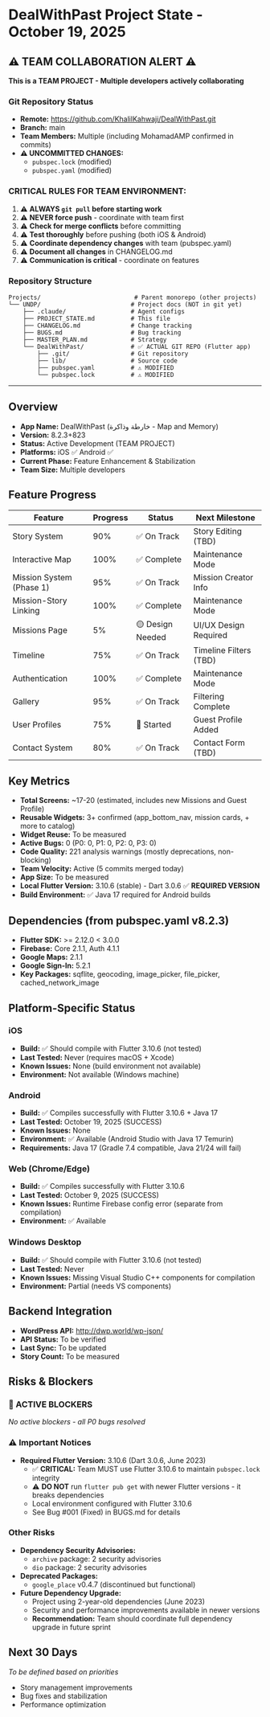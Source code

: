 # DealWithPast Project State - October 19, 2025

## ⚠️ TEAM COLLABORATION ALERT ⚠️
**This is a TEAM PROJECT - Multiple developers actively collaborating**

### Git Repository Status
- **Remote:** https://github.com/KhalilKahwaji/DealWithPast.git
- **Branch:** main
- **Team Members:** Multiple (including MohamadAMP confirmed in commits)
- **⚠️ UNCOMMITTED CHANGES:**
  - `pubspec.lock` (modified)
  - `pubspec.yaml` (modified)

### **CRITICAL RULES FOR TEAM ENVIRONMENT:**
1. ⚠️ **ALWAYS `git pull` before starting work**
2. ⚠️ **NEVER force push** - coordinate with team first
3. ⚠️ **Check for merge conflicts** before committing
4. ⚠️ **Test thoroughly** before pushing (both iOS & Android)
5. ⚠️ **Coordinate dependency changes** with team (pubspec.yaml)
6. ⚠️ **Document all changes** in CHANGELOG.md
7. ⚠️ **Communication is critical** - coordinate on features

### Repository Structure
```
Projects/                          # Parent monorepo (other projects)
└── UNDP/                         # Project docs (NOT in git yet)
    ├── .claude/                  # Agent configs
    ├── PROJECT_STATE.md          # This file
    ├── CHANGELOG.md              # Change tracking
    ├── BUGS.md                   # Bug tracking
    ├── MASTER_PLAN.md            # Strategy
    └── DealWithPast/             # ✅ ACTUAL GIT REPO (Flutter app)
        ├── .git/                 # Git repository
        ├── lib/                  # Source code
        ├── pubspec.yaml          # ⚠️ MODIFIED
        └── pubspec.lock          # ⚠️ MODIFIED
```

---

## Overview
- **App Name:** DealWithPast (خارطة وذاكرة - Map and Memory)
- **Version:** 8.2.3+823
- **Status:** Active Development (TEAM PROJECT)
- **Platforms:** iOS ✅ Android ✅
- **Current Phase:** Feature Enhancement & Stabilization
- **Team Size:** Multiple developers

## Feature Progress
| Feature | Progress | Status | Next Milestone |
|---------|----------|--------|----------------|
| Story System | 90% | ✅ On Track | Story Editing (TBD) |
| Interactive Map | 100% | ✅ Complete | Maintenance Mode |
| Mission System (Phase 1) | 95% | ✅ On Track | Mission Creator Info |
| Mission-Story Linking | 100% | ✅ Complete | Maintenance Mode |
| Missions Page | 5% | 🟡 Design Needed | UI/UX Design Required |
| Timeline | 75% | ✅ On Track | Timeline Filters (TBD) |
| Authentication | 100% | ✅ Complete | Maintenance Mode |
| Gallery | 95% | ✅ On Track | Filtering Complete |
| User Profiles | 75% | 🔵 Started | Guest Profile Added |
| Contact System | 80% | ✅ On Track | Contact Form (TBD) |

## Key Metrics
- **Total Screens:** ~17-20 (estimated, includes new Missions and Guest Profile)
- **Reusable Widgets:** 3+ confirmed (app_bottom_nav, mission cards, + more to catalog)
- **Widget Reuse:** To be measured
- **Active Bugs:** 0 (P0: 0, P1: 0, P2: 0, P3: 0)
- **Code Quality:** 221 analysis warnings (mostly deprecations, non-blocking)
- **Team Velocity:** Active (5 commits merged today)
- **App Size:** To be measured
- **Local Flutter Version:** 3.10.6 (stable) - Dart 3.0.6 ✅ **REQUIRED VERSION**
- **Build Environment:** ✅ Java 17 required for Android builds

## Dependencies (from pubspec.yaml v8.2.3)
- **Flutter SDK:** >= 2.12.0 < 3.0.0
- **Firebase:** Core 2.1.1, Auth 4.1.1
- **Google Maps:** 2.1.1
- **Google Sign-In:** 5.2.1
- **Key Packages:** sqflite, geocoding, image_picker, file_picker, cached_network_image

## Platform-Specific Status
### iOS
- **Build:** ✅ Should compile with Flutter 3.10.6 (not tested)
- **Last Tested:** Never (requires macOS + Xcode)
- **Known Issues:** None (build environment not available)
- **Environment:** Not available (Windows machine)

### Android
- **Build:** ✅ Compiles successfully with Flutter 3.10.6 + Java 17
- **Last Tested:** October 19, 2025 (SUCCESS)
- **Known Issues:** None
- **Environment:** ✅ Available (Android Studio with Java 17 Temurin)
- **Requirements:** Java 17 (Gradle 7.4 compatible, Java 21/24 will fail)

### Web (Chrome/Edge)
- **Build:** ✅ Compiles successfully with Flutter 3.10.6
- **Last Tested:** October 9, 2025 (SUCCESS)
- **Known Issues:** Runtime Firebase config error (separate from compilation)
- **Environment:** ✅ Available

### Windows Desktop
- **Build:** ✅ Should compile with Flutter 3.10.6 (not tested)
- **Last Tested:** Never
- **Known Issues:** Missing Visual Studio C++ components for compilation
- **Environment:** Partial (needs VS components)

## Backend Integration
- **WordPress API:** http://dwp.world/wp-json/
- **API Status:** To be verified
- **Last Sync:** To be updated
- **Story Count:** To be measured

## Risks & Blockers

### 🚨 ACTIVE BLOCKERS
*No active blockers - all P0 bugs resolved*

### ⚠️ Important Notices
- **Required Flutter Version:** 3.10.6 (Dart 3.0.6, June 2023)
  - ✅ **CRITICAL:** Team MUST use Flutter 3.10.6 to maintain `pubspec.lock` integrity
  - ⚠️ **DO NOT** run `flutter pub get` with newer Flutter versions - it breaks dependencies
  - Local environment configured with Flutter 3.10.6
  - See Bug #001 (Fixed) in BUGS.md for details

### Other Risks
- **Dependency Security Advisories:**
  - `archive` package: 2 security advisories
  - `dio` package: 2 security advisories
- **Deprecated Packages:**
  - `google_place` v0.4.7 (discontinued but functional)
- **Future Dependency Upgrade:**
  - Project using 2-year-old dependencies (June 2023)
  - Security and performance improvements available in newer versions
  - **Recommendation:** Team should coordinate full dependency upgrade in future sprint

## Next 30 Days
*To be defined based on priorities*
- Story management improvements
- Bug fixes and stabilization
- Performance optimization
